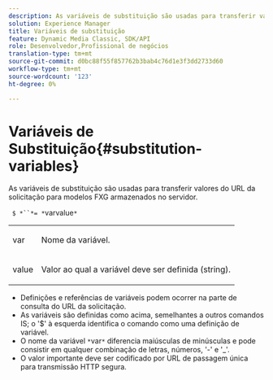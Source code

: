 ```yaml
---
description: As variáveis de substituição são usadas para transferir valores do URL da solicitação para modelos FXG armazenados no servidor.
solution: Experience Manager
title: Variáveis de substituição
feature: Dynamic Media Classic, SDK/API
role: Desenvolvedor,Profissional de negócios
translation-type: tm+mt
source-git-commit: d0bc88f55f857762b3bab4c76d1e3f3dd2733d60
workflow-type: tm+mt
source-wordcount: '123'
ht-degree: 0%

---
```



# Variáveis de Substituição{#substitution-variables}

As variáveis de substituição são usadas para transferir valores do URL da solicitação para modelos FXG armazenados no servidor.

` $ *``*= *`varvalue`*`

<table id="simpletable_76B381800C0D411F87CD551FC30B0579"> 
 <tr class="strow"> 
  <td class="stentry"> <p> <span class="codeph"> <span class="varname"> var  </span> </span> </p> </td> 
  <td class="stentry"> <p>Nome da variável. </p> </td> 
 </tr> 
 <tr class="strow"> 
  <td class="stentry"> <p> <span class="codeph"> <span class="varname"> value  </span> </span> </p> </td> 
  <td class="stentry"> <p>Valor ao qual a variável deve ser definida (string). </p> </td> 
 </tr> 
</table>

* Definições e referências de variáveis podem ocorrer na parte de consulta do URL da solicitação.
* As variáveis são definidas como acima, semelhantes a outros comandos IS; o &#39;$&#39; à esquerda identifica o comando como uma definição de variável.
* O nome da variável `*`var`*` diferencia maiúsculas de minúsculas e pode consistir em qualquer combinação de letras, números, &#39;-&#39; e &#39;_&#39;.
* O valor importante deve ser codificado por URL de passagem única para transmissão HTTP segura.

